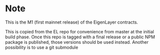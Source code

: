 # Note

This is the M1 (first mainnet release) of the EigenLayer contracts.

This is copied from the EL repo for convenience from master at the initial build phase.
Once this repo is tagged with a final release or a public NPM package is published, those versions should be used instead.
Another possibility is to use a git submodule
